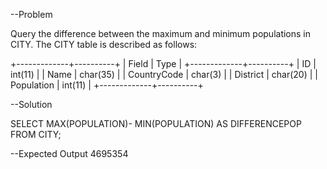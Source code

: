 --Problem

Query the difference between the maximum and minimum populations in CITY.
The CITY table is described as follows:

+-------------+----------+
| Field       | Type     |
+-------------+----------+
| ID          | int(11)  |
| Name        | char(35) |
| CountryCode | char(3)  |
| District    | char(20) |
| Population  | int(11)  |
+-------------+----------+

--Solution

SELECT MAX(POPULATION)- MIN(POPULATION) AS DIFFERENCEPOP FROM CITY;

--Expected Output
4695354
